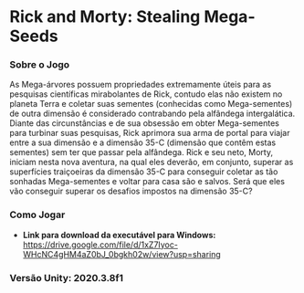 # Rick and Morty: Stealing Mega-Seeds

### Sobre o Jogo

As Mega-árvores possuem propriedades extremamente úteis para as pesquisas científicas
mirabolantes de Rick, contudo elas não existem no planeta Terra e coletar suas sementes
(conhecidas como Mega-sementes) de outra dimensão é considerado contrabando pela
alfândega intergalática. Diante das circunstâncias e de sua obsessão em obter
Mega-sementes para turbinar suas pesquisas, Rick aprimora sua arma de portal para viajar
entre a sua dimensão e a dimensão 35-C (dimensão que contêm estas sementes) sem ter
que passar pela alfândega. Rick e seu neto, Morty, iniciam nesta nova aventura, na qual eles
deverão, em conjunto, superar as superfícies traiçoeiras da dimensão 35-C para conseguir
coletar as tão sonhadas Mega-sementes e voltar para casa são e salvos. Será que eles vão
conseguir superar os desafios impostos na dimensão 35-C?

### Como Jogar

- **Link para download da executável para Windows:** https://drive.google.com/file/d/1xZ7Iyoc-WHcNC4gHM4aZ0bJ_0bgkh02w/view?usp=sharing

### Versão Unity: 2020.3.8f1
